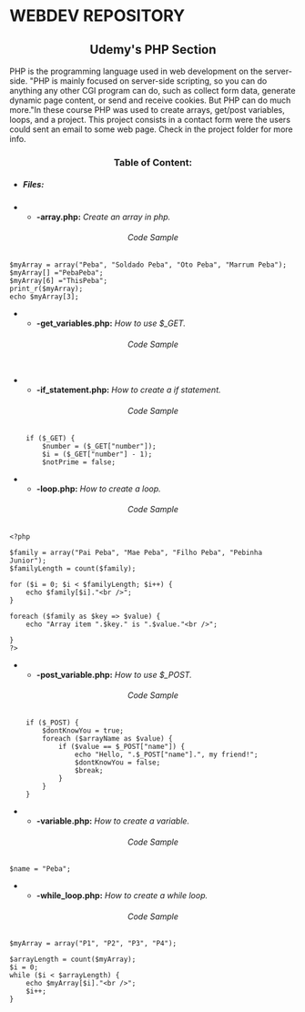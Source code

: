 # WEBDEV REPOSITORY

<h2 align="center">Udemy's PHP Section</h2>

PHP is the programming language used in web development on the server-side. "PHP is mainly focused on server-side scripting, so you can do anything any other CGI program can do, such as collect form data, generate dynamic page content, or send and receive cookies. But PHP can do much more."In these course PHP was used to  create arrays, get/post variables, loops, and a project.
This project consists in a contact form were the users could sent an email to some web page. Check in the project folder for more info. 


<h3 align="center">Table of Content:</h3>

*  <h5>Files:</h5>

*  *  **-array.php:** *Create an array in php.*

<h6 align="center">Code Sample</h6>

```
$myArray = array("Peba", "Soldado Peba", "Oto Peba", "Marrum Peba");
$myArray[] ="PebaPeba";
$myArray[6] ="ThisPeba";
print_r($myArray);
echo $myArray[3];
```

*  *  **-get_variables.php:** *How to use $_GET.*

<h6 align="center">Code Sample</h6>

```

```

*  *  **-if_statement.php:** *How to create a if statement.*

<h6 align="center">Code Sample</h6>

```
    if ($_GET) {
        $number = ($_GET["number"]);
        $i = ($_GET["number"] - 1);
        $notPrime = false;
```

*  *  **-loop.php:** *How to create a loop.*

<h6 align="center">Code Sample</h6>

```
<?php

$family = array("Pai Peba", "Mae Peba", "Filho Peba", "Pebinha Junior");
$familyLength = count($family);

for ($i = 0; $i < $familyLength; $i++) {
    echo $family[$i]."<br />";
}

foreach ($family as $key => $value) {
    echo "Array item ".$key." is ".$value."<br />";
    
}
?>
```

*  *  **-post_variable.php:** *How to use $_POST.*

<h6 align="center">Code Sample</h6>

```
    if ($_POST) {
        $dontKnowYou = true;
        foreach ($arrayName as $value) {
            if ($value == $_POST["name"]) {
                echo "Hello, ".$_POST["name"].", my friend!";
                $dontKnowYou = false;
                $break;
            }
        }
    }
```

*  *  **-variable.php:** *How to create a variable.*

<h6 align="center">Code Sample</h6>

```
$name = "Peba";
```

*  *  **-while_loop.php:** *How to create a while loop.*

<h6 align="center">Code Sample</h6>

```
$myArray = array("P1", "P2", "P3", "P4");

$arrayLength = count($myArray);
$i = 0;
while ($i < $arrayLength) {
    echo $myArray[$i]."<br />";
    $i++;
}
```
